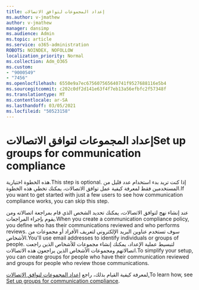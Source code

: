 ```yaml
---
title: إعداد المجموعات لتوافق الاتصالات
ms.author: v-jmathew
author: v-jmathew
manager: dansimp
ms.audience: Admin
ms.topic: article
ms.service: o365-administration
ROBOTS: NOINDEX, NOFOLLOW
localization_priority: Normal
ms.collection: Adm_O365
ms.custom:
- "9000549"
- "7456"
ms.openlocfilehash: 6550e9a7ec675607565640741f9527688116e5b4
ms.sourcegitcommit: c202c0df2d141e63f4f7eb13a56efbfc2f57348f
ms.translationtype: MT
ms.contentlocale: ar-SA
ms.lasthandoff: 03/05/2021
ms.locfileid: "50523158"
---
```

# <a name="set-up-groups-for-communication-compliance"></a><span data-ttu-id="9112e-102">إعداد المجموعات لتوافق الاتصالات</span><span class="sxs-lookup"><span data-stu-id="9112e-102">Set up groups for communication compliance</span></span>

<span data-ttu-id="9112e-103">هذه الخطوة اختيارية.</span><span class="sxs-lookup"><span data-stu-id="9112e-103">This step is optional.</span></span> <span data-ttu-id="9112e-104">إذا كنت تريد بدء استخدام عدد قليل من المستخدمين فقط لمعرفة كيفية عمل توافق الاتصالات، يمكنك تخطي هذه الخطوة.</span><span class="sxs-lookup"><span data-stu-id="9112e-104">If you want to get started with just a few users to see how communication compliance works, you can skip this step.</span></span>  
  
<span data-ttu-id="9112e-105">عند إنشاء نهج لتوافق الاتصالات، يمكنك تحديد الشخص الذي قام بمراجعة اتصالاته ومن يقوم بإجراء المراجعات.</span><span class="sxs-lookup"><span data-stu-id="9112e-105">When you create a communication compliance policy, you define who has their communications reviewed and who performs reviews.</span></span> <span data-ttu-id="9112e-106">سوف تستخدم عناوين البريد الإلكتروني لتعريف الأفراد أو مجموعات من الأشخاص.</span><span class="sxs-lookup"><span data-stu-id="9112e-106">You'll use email addresses to identify individuals or groups of people.</span></span> <span data-ttu-id="9112e-107">لتبسيط عملية الإعداد، يمكنك إنشاء مجموعات للأشخاص الذين راجعت اتصالاتهم ومجموعات الأشخاص الذين يراجعون هذه الاتصالات.</span><span class="sxs-lookup"><span data-stu-id="9112e-107">To simplify your setup, you can create groups for people who have their communication reviewed and groups for people who review those communications.</span></span>  
  
<span data-ttu-id="9112e-108">لمعرفة كيفية القيام بذلك، راجع [إعداد المجموعات لتوافق الاتصالات.](https://go.microsoft.com/fwlink/?linkid=2129594)</span><span class="sxs-lookup"><span data-stu-id="9112e-108">To learn how, see [Set up groups for communication compliance](https://go.microsoft.com/fwlink/?linkid=2129594).</span></span>
